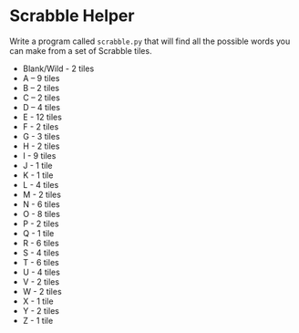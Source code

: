 # Scrabble Helper

Write a program called `scrabble.py` that will find all the possible words you can make from a set of Scrabble tiles.

* Blank/Wild - 2 tiles
* A – 9 tiles
* B – 2 tiles
* C – 2 tiles
* D – 4 tiles
* E - 12 tiles
* F - 2 tiles
* G - 3 tiles
* H - 2 tiles
* I - 9 tiles
* J - 1 tile
* K - 1 tile
* L - 4 tiles
* M - 2 tiles
* N - 6 tiles
* O - 8 tiles
* P - 2 tiles
* Q - 1 tile
* R - 6 tiles
* S - 4 tiles
* T - 6 tiles
* U - 4 tiles
* V - 2 tiles
* W - 2 tiles
* X - 1 tile
* Y - 2 tiles
* Z - 1 tile
